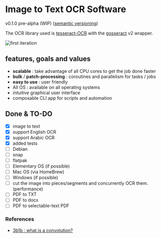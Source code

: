 # Image to Text OCR Software

v0.1.0 pre-alpha (WIP) ([semantic versioning](semanticVersioning.md))

The OCR library used is [tesseract-OCR](https://github.com/tesseract-ocr/tesseract) with the [gosseract](https://github.com/otiai10/gosseract) v2 wrapper.

![first iteration](./screenshots/1st-iteration.png)

## features, goals and values

- __scalable__ : take advantage of all CPU cores to get the job done faster
- __bulk__ / __patch-processing__ : coroutines and parallelism for tasks / jobs
- __easy to use__ : user friendly
- All OS : available on all operating systems
- _intuitive_ graphical user interface
- composable CLI app for scripts and automation

## Done & TO-DO

- [x] image to text
- [x] support English OCR
- [x] support Arabic OCR
- [x] added tests
- [ ] Debian
- [ ] snap
- [ ] flatpak
- [ ] Elementary OS (if possible)
- [ ] Mac OS (via HomeBrew)
- [ ] Windows (if possible)
- [ ] cut the image into pieces/segments and concurrently OCR them. (performance)
- [ ] PDF to TXT
- [ ] PDF to docx
- [ ] PDF to selectable-text PDF

### References

- [3b1b : what is a convolution?](https://youtu.be/KuXjwB4LzSA)
